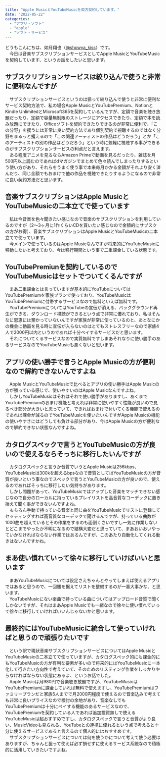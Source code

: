 ```yaml
---
title: "Apple MusicとYouTubeMusicを両方契約しています。"
date: "2022-05-22"
categories: 
  - "アプリ・ソフト"
  - "apple"
  - "ソフト・サービス"
---
```


どうもこんにちは、如月翔也（[@showya\_kiss](http://twitter.com/showya_kiss)）です。  
　今日は音楽サブスクリプションサービスとしてApple MusicとYouTubeMusicを契約しています、というお話をしたいと思います。  
  

## サブスクリプションサービスは絞り込んで使うと非常に便利なんですが

　サブスクリプションサービスというのは狙って絞り込んで使うと非常に便利なサービス契約方法で、私の場合Apple MusicとYouTubePremium、NotionとKindle UnlimitedとMicrosoft365を契約しているんですが、定額で音楽を聴き放題だったり、定額で容量無制限のストレージにアクセスできたり、定額で本を読み放題にできたり、Officeソフトを契約できたりできるのが非常に便利で、「この分野」を攫うには非常に良い契約方法であり個別契約で視聴するのではなく分野をまるっと攫えるので「この関連アーティストの作品はどうだろう」とか「このアーティストの別の作品はどうだろう」という時に気軽に視聴する事ができるのがサブスクリプションサービスの利点だと言えます。  
　ある程度アニメを見るならAmazon Primeで動画を見るだったり、雑誌を月500円以上読むのであればdマガジンでまとめて色々読んでしまったりするという使い方があり、それらをうまく使う事で本来毎月かかる金額がそれより安く済んだり、同じ金額でもおまけで他の作品を視聴できたりするようになるので非常に良い契約方法だと思います。  

## 音楽サブスクリプションはApple MusicとYouTubeMusicの二本立てで使っています

　私は今音楽を色々聞きたい感じなので音楽のサブスクリプションを利用しているのですが（2〜3ヶ月に1作くらいCDを買いたい感じなので金額的にサブスクの方がお得）、音楽サブスクリプションはApple MusicとYouTubeMusicの二本立てで使っています。  
　今メインで使っているのはApple Musicなんですが将来的にYouTubeMusicに移動したいと考えており、今は移行期間という事で二重課金している状態です。  

## YouTubePremiunを契約しているのでYouTubeMusicはセットでついてくるんですが

　まあ二重課金とは言っていますが基本的にYouTubeについてはYouTubePremiumを家族プランで使っており、YouTubeMusicはYouTubePremiumに付帯するサービスなので無料といえば無料です。  
　YouTubePremiumについてはYouTubeの宣伝が消える、バックグラウンド再生ができる、ダウンロード視聴ができるという点で非常に優れており、私はそんなに恩恵には預かっていないんですが家族が非常に使っているのと、あとなにかの機会に動画を見る時に宣伝が入らないのはとてもストレスフリーなので家族4人で2000円以内というのであれば十分ペイするサービスだと思います。  
　それについてくるサービスなので実質無料ですしまあそれなりに使い勝手のあるサービスなのでYouTubeMusicも悪くないと思います。  

## アプリの使い勝手で言うとApple Musicの方が便利なので解約できないんですよね

　Apple MusicとYouTubeMusicで比べるとアプリの使い勝手はApple Musicの方が勝っている感じで、使いやすいのはApple Musicなんですよね。  
　しかしYouTubeMusicはそれはそれで使い勝手がありますし、あくまでYouTubePremiumのおまけ機能と考えれば非常に使いやすく性能が良いので見るべき部分が大きいと思っていて、できればおまけで付いてくる機能で使えるのであれば課金が減るのでYouTubeMusicを使いたいんですがApple Musicの機能の使いやすさにはどうしても負ける部分があり、今はApple Musicの方が便利なので解約できない状態なんですよね。  

## カタログスペックで言うとYouTubeMusicの方が良いので使えるならそっちに移行したいんですが

　カタログスペックと言うか音質でいうとApple Musicは256kbps、YouTubeMusicは300kを超えるbpsなので音質としてはYouTubeMusicの方が音質が良いという事なのでスペックで言うとYouTubeMusicの方が良いので、使えるのであればそっちに移行したい気持ちがあります。  
　しかし問題があって、YouTubeMusicではアップした音楽をマッチできない感じなので自分のローカルに持っているプレイリストを高音質なコーデックに置き換えて聞く事ができないんですよね。  
　もちろん手動で持っている音楽と同じ曲をYouTubeMusicでリストに登録してセッティングすれば高音質なコーデックで聞けるんですが、持っている曲数が1000曲を超えているとその作業をするのも面倒くさいですし一気に作業しないとどこまでやったか不明になるので結構大変だと思っていて、まあおいおいやっていかなければならない作業ではあるんですが、このあたり自動化してくれる動きはないんですかね。  

## まあ使い慣れていって徐々に移行していけばいいと思います

　まあYouTubeMusicについては設定さえちゃんとやってしまえば使えるアプリではあると思うので、一回腰を据えてリストを整備するのが一番大事かな、と思います。  
　YouTubeMusicにない楽曲で持っている曲についてはアップロード音質で聞くしかないですが、それはまあApple Musicでも一緒なので徐々に使い慣れていって徐々に移行していければいいんじゃないかと思います。  

## 最終的にはYouTubeMusicに統合して使っていければと思うので頑張りたいです

　という訳で現状音楽サブスクリプションサービスについてはApple MusicとYouTubeMusicの二本立てで使っていますが、カタログスペック的にも課金的にもYouTubeMusicの方が有利な要素が多いので将来的にはYouTubeMusicに一本化して行きたい方向性で考えていて、そのためのリスティング作業をしっかりやらなければならない状態にあるよ、というお話でした。  
　Apple Musicは月980円で音楽聴き放題ですが、YouTubeMusicはYouTubePremiumに課金していれば無料で使えますし、YouTubePremiumはファミリープランだと家族5人までで月2000円程度で使えるので音楽込みで考えても非常に良いプライスなので検討の余地があり、音楽なしでもYouTubePremiumは十分にペイする機能のあるサービスなので、YouTubePremiumを契約している人であれば追加投資無しで使えるYouTubeMusicは超おすすめですし、カタログスペックで言うと音質がより良い、MusicVideoも見られる、YouTubeとの連携に優れるという点で考えると十分に使えるサービスであると言えるので個人的にはおすすめです。  
　サブスクリプションサービスについては何を使うかについて考えて使う必要はありますが、ちゃんと狙って使えば必ず損せずに使えるサービス系統なので積極的に活用していきたいですよね。
